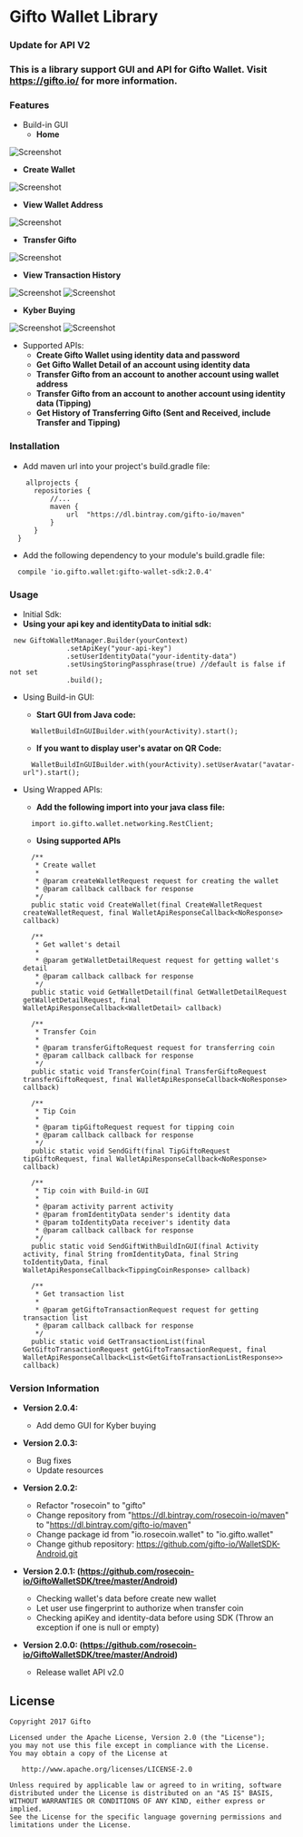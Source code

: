 # Gifto Wallet Library
### Update for API V2
### This is a library support GUI and API for Gifto Wallet. Visit https://gifto.io/ for more information.

### Features
* Build-in GUI
  * **Home**
  
 ![Screenshot](https://github.com/gifto-io/WalletSDK-Android/blob/master/Android/screenshots/screenshot_home.png)
  
  * **Create Wallet**
  
 ![Screenshot](https://github.com/gifto-io/WalletSDK-Android/blob/master/Android/screenshots/screenshot_create.png)
  
  * **View Wallet Address**
  
 ![Screenshot](https://github.com/gifto-io/WalletSDK-Android/blob/master/Android/screenshots/screenshot_address.png)

  * **Transfer Gifto**
  
 ![Screenshot](https://github.com/gifto-io/WalletSDK-Android/blob/master/Android/screenshots/screenshot_transfer.png)

  * **View Transaction History**
  
 ![Screenshot](https://github.com/gifto-io/WalletSDK-Android/blob/master/Android/screenshots/screenshot_history.png)
 ![Screenshot](https://github.com/gifto-io/WalletSDK-Android/blob/master/Android/screenshots/screenshot_history_detail.png)

  * **Kyber Buying**

 ![Screenshot](https://github.com/gifto-io/WalletSDK-Android/blob/master/Android/screenshots/screenshot_kyber_buying.png)
 ![Screenshot](https://github.com/gifto-io/WalletSDK-Android/blob/master/Android/screenshots/screenshot_kyber_success.png)


* Supported APIs:
  * **Create Gifto Wallet using identity data and password**
  * **Get Gifto Wallet Detail of an account using identity data**
  * **Transfer Gifto from an account to another account using wallet address**
  * **Transfer Gifto from an account to another account using identity data (Tipping)**
  * **Get History of Transferring Gifto (Sent and Received, include Transfer and Tipping)**
  
### Installation
* Add maven url into your project's build.gradle file:
```
    allprojects {
      repositories {
          //...
          maven {
              url  "https://dl.bintray.com/gifto-io/maven"
          }
      }
  }
```

* Add the following dependency to your module's build.gradle file:
```
  compile 'io.gifto.wallet:gifto-wallet-sdk:2.0.4'
```

### Usage
* Initial Sdk:
 * **Using your api key and identityData to initial sdk:**
  ```
   new GiftoWalletManager.Builder(yourContext)
                .setApiKey("your-api-key")
                .setUserIdentityData("your-identity-data")
                .setUsingStoringPassphrase(true) //default is false if not set
                .build();
  ```
* Using Build-in GUI:
  * **Start GUI from Java code:**
  ```
    WalletBuildInGUIBuilder.with(yourActivity).start();
  ```
  * **If you want to display user's avatar on QR Code:**
  ```
    WalletBuildInGUIBuilder.with(yourActivity).setUserAvatar("avatar-url").start();
  ```
  
* Using Wrapped APIs:
  * **Add the following import into your java class file:**
  ```
    import io.gifto.wallet.networking.RestClient;
  ```
  * **Using supported APIs**
  ```
    /**
     * Create wallet
     *
     * @param createWalletRequest request for creating the wallet
     * @param callback callback for response
     */
    public static void CreateWallet(final CreateWalletRequest createWalletRequest, final WalletApiResponseCallback<NoResponse> callback)
    
    /**
     * Get wallet's detail
     *
     * @param getWalletDetailRequest request for getting wallet's detail
     * @param callback callback for response
     */
    public static void GetWalletDetail(final GetWalletDetailRequest getWalletDetailRequest, final WalletApiResponseCallback<WalletDetail> callback)
    
    /**
     * Transfer Coin
     *
     * @param transferGiftoRequest request for transferring coin
     * @param callback callback for response
     */
    public static void TransferCoin(final TransferGiftoRequest transferGiftoRequest, final WalletApiResponseCallback<NoResponse> callback)
    
    /**
     * Tip Coin
     *
     * @param tipGiftoRequest request for tipping coin
     * @param callback callback for response
     */
    public static void SendGift(final TipGiftoRequest tipGiftoRequest, final WalletApiResponseCallback<NoResponse> callback)

    /**
     * Tip coin with Build-in GUI
     *
     * @param activity parrent activity
     * @param fromIdentityData sender's identity data
     * @param toIdentityData receiver's identity data
     * @param callback callback for response
     */
    public static void SendGiftWithBuildInGUI(final Activity activity, final String fromIdentityData, final String toIdentityData, final WalletApiResponseCallback<TippingCoinResponse> callback)
    
    /**
     * Get transaction list
     *
     * @param getGiftoTransactionRequest request for getting transaction list
     * @param callback callback for response
     */
    public static void GetTransactionList(final GetGiftoTransactionRequest getGiftoTransactionRequest, final WalletApiResponseCallback<List<GetGiftoTransactionListResponse>> callback)
  ```
  
### Version Information

  * **Version 2.0.4:**
    * Add demo GUI for Kyber buying

  * **Version 2.0.3:**
    * Bug fixes
    * Update resources
    
  * **Version 2.0.2:**
    * Refactor "rosecoin" to "gifto"
    * Change repository from "https://dl.bintray.com/rosecoin-io/maven" to "https://dl.bintray.com/gifto-io/maven"
    * Change package id from "io.rosecoin.wallet" to "io.gifto.wallet"
    * Change github repository: https://github.com/gifto-io/WalletSDK-Android.git
    
  * **Version 2.0.1: (https://github.com/rosecoin-io/GiftoWalletSDK/tree/master/Android)**
    * Checking wallet's data before create new wallet
    * Let user use fingerprint to authorize when transfer coin
    * Checking apiKey and identity-data before using SDK (Throw an exception if one is null or empty)
  
  * **Version 2.0.0: (https://github.com/rosecoin-io/GiftoWalletSDK/tree/master/Android)**
    * Release wallet API v2.0
  
## License

    Copyright 2017 Gifto

    Licensed under the Apache License, Version 2.0 (the "License");
    you may not use this file except in compliance with the License.
    You may obtain a copy of the License at

       http://www.apache.org/licenses/LICENSE-2.0

    Unless required by applicable law or agreed to in writing, software
    distributed under the License is distributed on an "AS IS" BASIS,
    WITHOUT WARRANTIES OR CONDITIONS OF ANY KIND, either express or implied.
    See the License for the specific language governing permissions and
    limitations under the License.
